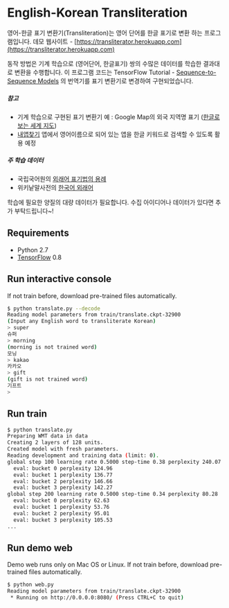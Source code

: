 # English-Korean Transliteration
영어-한글 표기 변환기(Transliteration)는 영어 단어를 한글 표기로 변환 하는 프로그램입니다. 데모 웹사이트 - [https://transliterator.herokuapp.com](https://transliterator.herokuapp.com)

동작 방법은 기계 학습으로 (영어단어, 한글표기) 쌍의 수많은 데이터를 학습한 결과대로 변환을 수행합니다. 이 프로그램 코드는 TensorFlow Tutorial - [Sequence-to-Sequence Models](https://www.tensorflow.org/versions/r0.8/tutorials/seq2seq/index.html#sequence-to-sequence-models) 의 번역기를 표기 변환기로 변경하여 구현되었습니다.

##### 참고
- 기계 학습으로 구현된 표기 변환기 예 : Google Map의 외국 지역명 표기 ([한글로 보는 세계 지도](http://googlekoreablog.blogspot.kr/2010/12/blog-post_4432.html))
- [내앱찾기](https://play.google.com/store/apps/details?id=net.muik.myappfinder) 앱에서 영어이름으로 되어 있는 앱을 한글 키워드로 검색할 수 있도록 활용 예정

##### 주 학습 데이터
- 국립국어원의 [외래어 표기법의 용례](http://www.korean.go.kr/front/foreignSpell/foreignSpellList.do?mn_id=96)
- 위키낱말사전의 [한국어 외래어](https://ko.wiktionary.org/wiki/%EB%B6%84%EB%A5%98:%ED%95%9C%EA%B5%AD%EC%96%B4_%EC%99%B8%EB%9E%98%EC%96%B4)

학습에 필요한 양질의 대량 데이터가 필요합니다. 수집 아이디어나 데이터가 있다면 추가 부탁드립니다~!

## Requirements
- Python 2.7
- [TensorFlow](https://www.tensorflow.org/) 0.8

## Run interactive console
If not train before, download pre-trained files automatically.
```bash
$ python translate.py --decode
Reading model parameters from train/translate.ckpt-32900
(Input any English word to transliterate Korean)
> super
슈퍼
> morning
(morning is not trained word)
모닝
> kakao
카카오
> gift
(gift is not trained word)
기프트
> 
```

## Run train
```bash
$ python translate.py
Preparing WMT data in data
Creating 2 layers of 128 units.
Created model with fresh parameters.
Reading development and training data (limit: 0).
global step 100 learning rate 0.5000 step-time 0.38 perplexity 240.07
  eval: bucket 0 perplexity 124.96
  eval: bucket 1 perplexity 136.77
  eval: bucket 2 perplexity 146.66
  eval: bucket 3 perplexity 142.27
global step 200 learning rate 0.5000 step-time 0.34 perplexity 80.28
  eval: bucket 0 perplexity 62.63
  eval: bucket 1 perplexity 53.76
  eval: bucket 2 perplexity 95.01
  eval: bucket 3 perplexity 105.53
...
```
## Run demo web
Demo web runs only on Mac OS or Linux.
If not train before, download pre-trained files automatically.
```bash
$ python web.py
Reading model parameters from train/translate.ckpt-32900
 * Running on http://0.0.0.0:8080/ (Press CTRL+C to quit)
```
